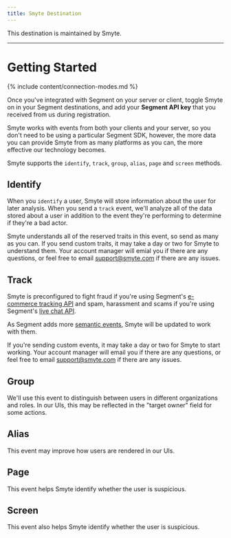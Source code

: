 ```yaml
---
title: Smyte Destination
---
```


This destination is maintained by Smyte.

- - -

# Getting Started

{% include content/connection-modes.md %}

Once you've integrated with Segment on your server or client, toggle Smyte on in your Segment destinations, and add your **Segment API key** that you received from us during registration.

Smyte works with events from both your clients and your server, so you don't need to be using a particular Segment SDK, however, the more data you can provide Smyte from as many platforms as you can, the more effective our technology becomes.

Smyte supports the `identify`, `track`, `group`, `alias`, `page` and `screen` methods.

## Identify

When you `identify` a user, Smyte will store information about the user for later analysis. When you send a `track` event, we'll analyze all of the data stored about a user in addition to the event they're performing to determine if they're a bad actor.

Smyte understands all of the reserved traits in this event, so send as many as you can. If you send custom traits, it may take a day or two for Smyte to understand them. Your account manager will emial you if there are any questions, or feel free to email [support@smyte.com](mailto:support@smyte.com) if there are any issues.

## Track

Smyte is preconfigured to fight fraud if you're using Segment's [e-commerce tracking API](/docs/spec/ecommerce/v2/) and spam, harassment and scams if you're using Segment's [live chat API](/docs/spec/live-chat/).

As Segment adds more [semantic events](/docs/spec/semantic/), Smyte will be updated to work with them.

If you're sending custom events, it may take a day or two for Smyte to start working. Your account manager will email you if there are any questions, or feel free to email [support@smyte.com](mailto:support@smyte.com) if there are any issues.

## Group

We'll use this event to distinguish between users in different organizations and roles. In our UIs, this may be reflected in the "target owner" field for some actions.

## Alias

This event may improve how users are rendered in our UIs.

## Page

This event helps Smyte identify whether the user is suspicious.

## Screen

This event also helps Smyte identify whether the user is suspicious.
